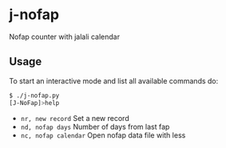 # j-nofap

Nofap counter with jalali calendar

## Usage 
To start an interactive mode and list all available commands do:
```sh
$ ./j-nofap.py
[J-NoFap]>help
```
* `nr, new record`           Set a new record 
* `nd, nofap days`           Number of days from last fap 
* `nc, nofap calendar`       Open nofap data file with less
